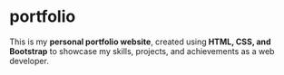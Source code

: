 # portfolio
This is my <b>personal portfolio website</b>, created using<b> HTML, CSS, and Bootstrap</b> to showcase my skills, projects, and achievements as a web developer.

